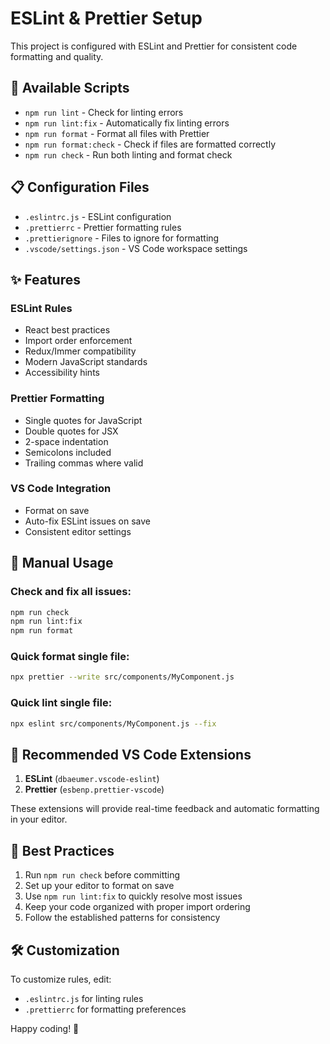 # ESLint & Prettier Setup

This project is configured with ESLint and Prettier for consistent code formatting and quality.

## 🚀 Available Scripts

- `npm run lint` - Check for linting errors
- `npm run lint:fix` - Automatically fix linting errors
- `npm run format` - Format all files with Prettier
- `npm run format:check` - Check if files are formatted correctly
- `npm run check` - Run both linting and format check

## 📋 Configuration Files

- `.eslintrc.js` - ESLint configuration
- `.prettierrc` - Prettier formatting rules
- `.prettierignore` - Files to ignore for formatting
- `.vscode/settings.json` - VS Code workspace settings

## ✨ Features

### ESLint Rules
- React best practices
- Import order enforcement
- Redux/Immer compatibility
- Modern JavaScript standards
- Accessibility hints

### Prettier Formatting
- Single quotes for JavaScript
- Double quotes for JSX
- 2-space indentation
- Semicolons included
- Trailing commas where valid

### VS Code Integration
- Format on save
- Auto-fix ESLint issues on save
- Consistent editor settings

## 🔧 Manual Usage

### Check and fix all issues:
```bash
npm run check
npm run lint:fix
npm run format
```

### Quick format single file:
```bash
npx prettier --write src/components/MyComponent.js
```

### Quick lint single file:
```bash
npx eslint src/components/MyComponent.js --fix
```

## 📝 Recommended VS Code Extensions

1. **ESLint** (`dbaeumer.vscode-eslint`)
2. **Prettier** (`esbenp.prettier-vscode`)

These extensions will provide real-time feedback and automatic formatting in your editor.

## 🎯 Best Practices

1. Run `npm run check` before committing
2. Set up your editor to format on save
3. Use `npm run lint:fix` to quickly resolve most issues
4. Keep your code organized with proper import ordering
5. Follow the established patterns for consistency

## 🛠️ Customization

To customize rules, edit:
- `.eslintrc.js` for linting rules
- `.prettierrc` for formatting preferences

Happy coding! 🎉
